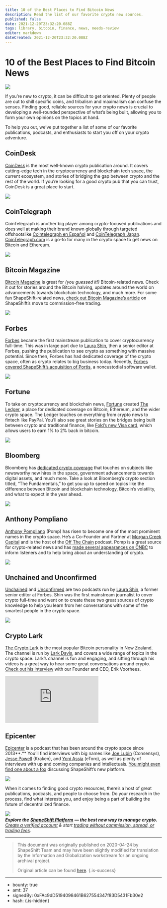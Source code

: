 ```yaml
---
title: 10 of the Best Places to Find Bitcoin News
description: Read the list of our favorite crypto new sources.
published: false
date: 2021-12-20T23:32:20.088Z
tags: library, bitcoin, finance, news, needs-review
editor: markdown
dateCreated: 2021-12-20T23:32:20.088Z
---
```


# 10 of the Best Places to Find Bitcoin News

![](https://assets.website-files.com/5e9a09610b7dce71f87f7f17/5ea2446e1a5ba3dc23b22854_BTC.png)

If you’re new to crypto, it can be difficult to get oriented. Plenty of people are out to shill specific coins, and tribalism and maximalism can confuse the senses. Finding good, reliable sources for your crypto news is crucial to developing a well-rounded perspective of what’s being built, allowing you to form your own opinions on the topics at hand.<br/>

To help you out, we’ve put together a list of some of our favorite publications, podcasts, and enthusiasts to start you off on your crypto adventure.<br/> 

## CoinDesk<br/>

[CoinDesk](https://www.coindesk.com/) is the most well-known crypto publication around. It covers cutting-edge tech in the cryptocurrency and blockchain tech space, the current ecosystem, and stories of bridging the gap between crypto and the rest of the world. If you’re looking for a good crypto pub that you can trust, CoinDesk is a great place to start.

[![](https://assets.website-files.com/5e9a09610b7dce71f87f7f17/5ea244e3c642387bc9dbd4ef_l3v6qUqxK_xMSBMKaYlUr44hCXkTxC60bh1lIwku2jdMj25LOZw7wbNHT6NhX9u7UGgRuetBrQOvVrGNEOY-e5krG1hAWMmdn38X7H9U7YOtI1A3813lnI0Lr25SHZbLgABHR7NX.png)](https://www.coindesk.com/)<br/>

## CoinTelegraph<br/>

CoinTelegraph is another big player among crypto-focused publications and does well at making their brand known globally through targeted offshootslike [Cointelegraph en Español](https://twitter.com/EsCointelegraph) and [CoinTelegraph Japan](https://twitter.com/JpCointelegraph). [CoinTelegraph.com](https://cointelegraph.com/) is a go-to for many in the crypto space to get news on Bitcoin and Ethereum.

[![](https://assets.website-files.com/5e9a09610b7dce71f87f7f17/5ea2458e4ee5d33c9cb80b4b_ggicP3zKgmRO6P2wWkHdfx6MYwbtUOmrcAzxw2B7Lqi0xtznke5yzLw99PlmMSRsqLtJMg2JsjVHh4vgkFpTXMQpwOzV01o-gZmFiU75lyA4K5Ngs56D0ZedZvMcXbS83Y9c1VIF.png)](https://cointelegraph.com/)

## Bitcoin Magazine <br/>

[Bitcoin Magazine](https://bitcoinmagazine.com/) is great for *(you guessed it!)* Bitcoin-related news. Check it out for stories around the Bitcoin halving, updates around the world on advancements towards blockchain technology, and much more. For some fun ShapeShift-related news, [check out Bitcoin Magazine’s article](https://bitcoinmagazine.com/articles/shapeshift-is-launching-a-token-for-free-cryptocurrency-trading) on ShapeShift’s move to commission-free trading.

[![](https://assets.website-files.com/5e9a09610b7dce71f87f7f17/5ea244e43c914d8cfbf39968_ngOmPWJ96tyxTBZk6grGdHqN-bouozhjaOsMA9lqTEBCTCAfReVRWQkVZ2Klkiqdch4RTTc8vQUTLzBWBRTStxBSxv6ZpfBVVDXHuEmDYwszfj3EjHYaJLTW793Rmovp4cG-9xGm.png)](https://bitcoinmagazine.com/)<br/>

## Forbes<br/>

[Forbes](https://www.forbes.com/) became the first mainstream publication to cover cryptocurrency full-time. This was in large part due to [Laura Shin](https://www.forbes.com/sites/laurashin/#46889ce64685), then a senior editor at Forbes, pushing the publication to see crypto as something with massive potential. Since then, Forbes has had dedicated coverage of the crypto space, often as crypto relates to big business today. Recently, [Forbes covered ShapeShift’s acquisition of Portis](https://www.forbes.com/sites/justinoconnell/2020/04/14/shapeshifts-erik-voorhees-has-a-plan-to-escape-financial-witchcraft/#6e9ff5b3782f), a noncustodial software wallet.

[![](https://assets.website-files.com/5e9a09610b7dce71f87f7f17/5ea244e41ef58416b7246205_aAPs0ndrCOQiCjzqeEO2IcZPTRR5g-OsXP8lHNIRSfGujAy0H-pF0VBKmYMbZYfKPym5za3Q_iBP0iMI7huF6pelgf7ICKo4WU2w06LhgCjyVYZQqo1q9BcOasf1HlFhKoeSiVJR.png)](https://www.forbes.com/) <br/>

## Fortune<br/>

To take on cryptocurrency and blockchain news, [Fortune](https://fortune.com/) created [The Ledger](https://fortune.com/section/ledger/), a place for dedicated coverage on Bitcoin, Ethereum, and the wider crypto space. The Ledger touches on everything from crypto news to fintech like PayPal. You’ll also see great stories on the bridges being built between crypto and traditional finance, like [Fold’s new Visa card](https://fortune.com/2020/04/09/visa-card-offers-bitcoin-rewards/), which allows users to earn 1% to 2% back in bitcoin.

[![](https://assets.website-files.com/5e9a09610b7dce71f87f7f17/5ea244e4e1fdd8378710dae5_SFWZsrpaE7NE4QBH64oIYVohjr2hahMcSR8manVArm5jPBEyEWOq0M3_ib3RvUBGb1i8EbCbvp66NAhsaHkiRMeA9nyTvsFHjmTWUNjQg1-20qd-eEpxtFSsMvrLdpnX5g98zGnP.png)](https://fortune.com/) <br/>

## Bloomberg<br/>

Bloomberg has [dedicated crypto coverage](https://www.bloomberg.com/crypto) that touches on subjects like newsworthy new hires in the space, government advancements towards digital assets, and much more. Take a look at Bloomberg’s crypto section titled, “The Fundamentals,” to get you up to speed on topics like the difference between Bitcoin and blockchain technology, Bitcoin’s volatility, and what to expect in the year ahead.<br/>

[![](https://assets.website-files.com/5e9a09610b7dce71f87f7f17/5ea244e43c04c0a517a4b824_rOqPoR1XUKFjavE-z2eyhJ7yD8sgpljiO2ClJE-cBaQ8ELzrVopbSxqqHffYQCJQ0u_Sff0AinLItmF0W0ahEJapE6ywRgLCq-wrjrRmLWizv0P6BJNuJarVs-ntdBRjfob89hiE.png)](https://www.bloomberg.com/crypto) 

## Anthony Pompliano <br/>

[Anthony Pompliano](https://twitter.com/APompliano) (Pomp) has risen to become one of the most prominent names in the crypto space. He’s a Co-Founder and Partner at [Morgan Creek Capital](http://morgancreekcap.com) and is the host of the [Off The Chain](https://pomp.substack.com/) podcast. Pomp is a great source for crypto-related news and has [made several appearances on CNBC](https://twitter.com/APompliano/status/1177696581023358981) to inform listeners and to help bring about an understanding of crypto.

[![](https://assets.website-files.com/5e9a09610b7dce71f87f7f17/5ea244e5f5ab6894dbb98c24_0F_J5n_owhL-sTqLQ_io6z9jHhVoQxN46vkrEeWT3-Oepp9ywJNEqyVBPAq942a8ronKeBnqLjx8caYwkfT3mBdzZgEjw877wh9pkttCT13kg0Nvy-hGMm2UniRA4SjSaTu9z40q.png)](https://pomp.substack.com/) <br/>

## Unchained and Unconfirmed<br/>

[Unchained](https://unchainedpodcast.com/) and [Unconfirmed](https://unchainedpodcast.com/category/unconfirmed/) are two podcasts run by [Laura Shin](https://twitter.com/laurashin), a former senior editor at Forbes. Shin was the first mainstream journalist to cover crypto full-time and went on to create these two great sources of crypto knowledge to help you learn from her conversations with some of the smartest people in the crypto space.

[![](https://assets.website-files.com/5e9a09610b7dce71f87f7f17/5ea244e4f5ab6824b0b98c18_f5Lgq-wah4oInB9TgPdIoCP7KyG_1_m64raOWgCX9dOIHIUXtyepAFpMuPLOxY0oC7BpmKyf41juzA2WzG15PoWgS5FjxSOEDmZ6ezjcN8Pvk6LKcXQ9bgBBQXagH0aBAn5OajYm.png)](https://unchainedpodcast.com/) <br/>

## Crypto Lark<br/>

[The Crypto Lark](https://www.youtube.com/channel/UCl2oCaw8hdR_kbqyqd2klIA) is the most popular Bitcoin personality in New Zealand. The channel is run by [Lark Davis](https://twitter.com/TheCryptoLark), and covers a wide range of topics in the crypto space. Lark’s channel is fun and engaging, and sifting through his videos is a great way to hear some great conversations around crypto. [Check out his interview](https://www.youtube.com/watch?v=dYlqS0hRMCU) with our Founder and CEO, Erik Voorhees.<br/>

<iframe allowfullscreen="true" frameborder="0" scrolling="no" src="https://www.youtube.com/embed/dYlqS0hRMCU"></iframe>

## Epicenter<br/>

[Epicenter](https://epicenter.tv/) is a podcast that has been around the crypto space since 2013**.** You’ll find interviews with big names like [Joe Lubin](https://twitter.com/ethereumJoseph) (Consensys), [Jesse Powell](https://twitter.com/jespow) (Kraken), and [Yoni Assia](https://twitter.com/yoniassia) (eToro), as well as plenty of interviews with up and coming companies and intellectuals. [You might even find one about a fox](https://epicenter.tv/episodes/300) discussing ShapeShift’s new platform.<br/> 

[![](https://assets.website-files.com/5e9a09610b7dce71f87f7f17/5ea24972cb9f456b487f6467_Screen%20Shot%202020-04-23%20at%208.05.18%20PM.png)](https://epicenter.tv/)<br/>

When it comes to finding good crypto resources, there’s a host of great publications, podcasts, and people to choose from. Do your research in the process, find what interests you, and enjoy being a part of building the future of decentralized finance.

[![](https://assets.website-files.com/5e9a09610b7dce71f87f7f17/5e9a22cd559b4a265ec7e70f_5e992e3071b57f848d1b2c67_0*zDFJb9ADZOitNNFX.gif)](http://beta.shapeshift.com)***<br/>Explore the*** [***ShapeShift Platform***](http://beta.shapeshift.com/?utm_source=social&utm_medium=medium&utm_campaign=shapeshift_platform&utm_term=cta_36) ***— the best new way to manage crypto.*** [*Create a verified account*](https://auth.shapeshift.io/signup?utm_source=social&utm_medium=medium&utm_campaign=shapeshift_platform&utm_term=cta_19) *& start* [*trading without commission, spread, or trading fees*](https://shapeshift.com/free-trading?utm_source=social&utm_medium=medium&utm_campaign=shapeshift_platform&utm_term=cta_18)*.* <br/>

---

> This document was originally published on 2020-04-24 by ShapeShift Team and may have been slightly modified for translation by the Information and Globalization workstream for an ongoing archival project.
>
> Original article can be found [here](https://shapeshift.com/library/10-of-the-best-places-to-find-bitcoin-news).
{.is-success}

---

- bounty: true
- amt: 37
- signedBy: 0xFAc9dD5194098461B627554347f83D5431Fb30e2
- hash: 
{.is-hidden}